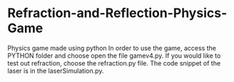 # Refraction-and-Reflection-Physics-Game
Physics game made using python
In order to use the game, access the PYTHON folder and choose open the file gamev4.py.
If you would like to test out refraction, choose the refraction.py file.
The code snippet of the laser is in the laserSimulation.py.
